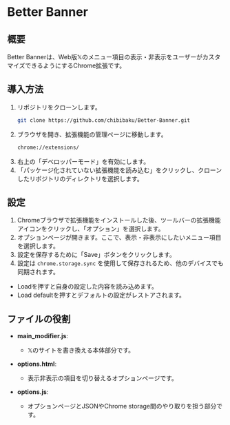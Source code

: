 # Better Banner

## 概要
Better Bannerは、Web版𝕏のメニュー項目の表示・非表示をユーザーがカスタマイズできるようにするChrome拡張です。

## 導入方法
1. リポジトリをクローンします。
    ```sh
    git clone https://github.com/chibibaku/Better-Banner.git
    ```
2. ブラウザを開き、拡張機能の管理ページに移動します。
    ```sh
    chrome://extensions/
    ```
3. 右上の「デベロッパーモード」を有効にします。
4. 「パッケージ化されていない拡張機能を読み込む」をクリックし、クローンしたリポジトリのディレクトリを選択します。

## 設定
1. Chromeブラウザで拡張機能をインストールした後、ツールバーの拡張機能アイコンをクリックし、「オプション」を選択します。
2. オプションページが開きます。ここで、表示・非表示にしたいメニュー項目を選択します。
3. 設定を保存するために「Save」ボタンをクリックします。
4. 設定は `chrome.storage.sync` を使用して保存されるため、他のデバイスでも同期されます。
- Loadを押すと自身の設定した内容を読み込めます。
- Load defaultを押すとデフォルトの設定がレストアされます。

## ファイルの役割
- **main_modifier.js**:
  - 𝕏のサイトを書き換える本体部分です。

- **options.html**:
  - 表示非表示の項目を切り替えるオプションページです。

- **options.js**:
  - オプションページとJSONやChrome storage間のやり取りを担う部分です。